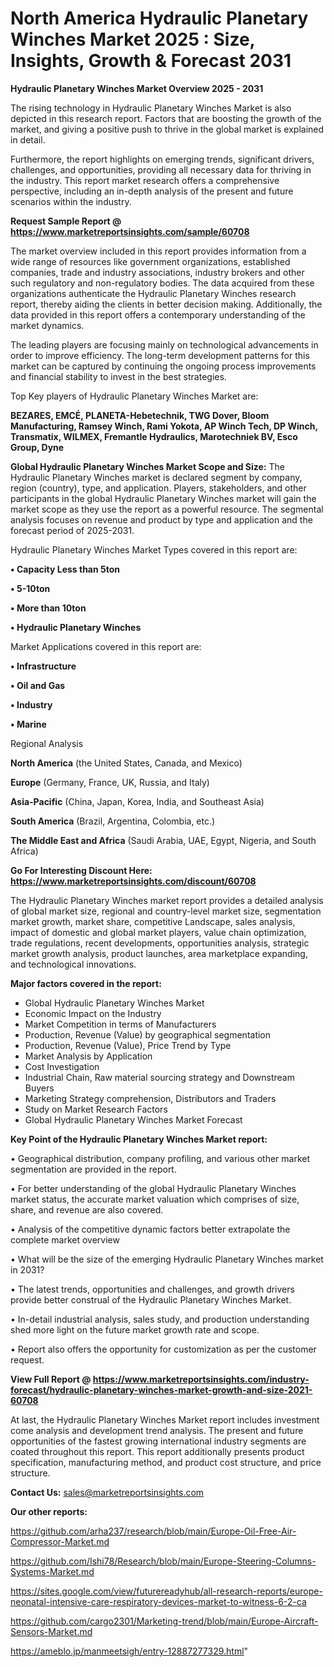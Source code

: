 # North America Hydraulic Planetary Winches Market 2025 : Size, Insights, Growth & Forecast 2031

<Strong> Hydraulic Planetary Winches Market Overview 2025 - 2031</strong>

The rising technology in Hydraulic Planetary Winches Market is also depicted in this research report. Factors that are boosting the growth of the market, and giving a positive push to thrive in the global market is explained in detail.

Furthermore, the report highlights on emerging trends, significant drivers, challenges, and opportunities, providing all necessary data for thriving in the industry. This report market research offers a comprehensive perspective, including an in-depth analysis of the present and future scenarios within the industry.

<strong>Request Sample Report @ <a href=https://www.marketreportsinsights.com/sample/60708>https://www.marketreportsinsights.com/sample/60708</a></strong>

The market overview included in this report provides information from a wide range of resources like government organizations, established companies, trade and industry associations, industry brokers and other such regulatory and non-regulatory bodies. The data acquired from these organizations authenticate the Hydraulic Planetary Winches research report, thereby aiding the clients in better decision making. Additionally, the data provided in this report offers a contemporary understanding of the market dynamics.

The leading players are focusing mainly on technological advancements in order to improve efficiency. The long-term development patterns for this market can be captured by continuing the ongoing process improvements and financial stability to invest in the best strategies.

Top Key players of Hydraulic Planetary Winches Market are:

<strong>BEZARES, EMCÉ, PLANETA-Hebetechnik, TWG Dover, Bloom Manufacturing, Ramsey Winch, Rami Yokota, AP Winch Tech, DP Winch, Transmatix, WILMEX, Fremantle Hydraulics, Marotechniek BV, Esco Group, Dyne</strong>

<strong><b>Global Hydraulic Planetary Winches Market Scope and Size:</b></strong>
The Hydraulic Planetary Winches market is declared segment by company, region (country), type, and application. Players, stakeholders, and other participants in the global Hydraulic Planetary Winches market will gain the market scope as they use the report as a powerful resource. The segmental analysis focuses on revenue and product by type and application and the forecast period of 2025-2031.

Hydraulic Planetary Winches Market Types covered in this report are:

<strong>• Capacity Less than 5ton

• 5-10ton

• More than 10ton

• Hydraulic Planetary Winches</strong>

Market Applications covered in this report are:

<strong>• Infrastructure

• Oil and Gas

• Industry

• Marine</strong> 

Regional Analysis

<strong>North America</strong> (the United States, Canada, and Mexico)

<strong>Europe</strong> (Germany, France, UK, Russia, and Italy)

<strong>Asia-Pacific</strong> (China, Japan, Korea, India, and Southeast Asia)

<strong>South America</strong> (Brazil, Argentina, Colombia, etc.)

<strong>The Middle East and Africa</strong> (Saudi Arabia, UAE, Egypt, Nigeria, and South Africa)

<strong>Go For Interesting Discount Here: <a href=https://www.marketreportsinsights.com/discount/60708>https://www.marketreportsinsights.com/discount/60708</a></strong>

The Hydraulic Planetary Winches market report provides a detailed analysis of global market size, regional and country-level market size, segmentation market growth, market share, competitive Landscape, sales analysis, impact of domestic and global market players, value chain optimization, trade regulations, recent developments, opportunities analysis, strategic market growth analysis, product launches, area marketplace expanding, and technological innovations.

<strong><b>Major factors covered in the report:</b></strong>
<ul>
  <li>Global Hydraulic Planetary Winches Market </li>
  <li>Economic Impact on the Industry</li>
  <li>Market Competition in terms of Manufacturers</li>
  <li>Production, Revenue (Value) by geographical segmentation</li>
  <li>Production, Revenue (Value), Price Trend by Type</li>
  <li>Market Analysis by Application</li>
  <li>Cost Investigation</li>
  <li>Industrial Chain, Raw material sourcing strategy and Downstream Buyers</li>
  <li>Marketing Strategy comprehension, Distributors and Traders</li>
  <li>Study on Market Research Factors</li>
  <li>Global Hydraulic Planetary Winches Market Forecast</li>
</ul>

<strong><b>Key Point of the Hydraulic Planetary Winches Market report:</b></strong>

• Geographical distribution, company profiling, and various other market segmentation are provided in the report.

• For better understanding of the global Hydraulic Planetary Winches market status, the accurate market valuation which comprises of size, share, and revenue are also covered.

• Analysis of the competitive dynamic factors better extrapolate the complete market overview

• What will be the size of the emerging Hydraulic Planetary Winches market in 2031?

• The latest trends, opportunities and challenges, and growth drivers provide better construal of the Hydraulic Planetary Winches Market.

• In-detail industrial analysis, sales study, and production understanding shed more light on the future market growth rate and scope.

• Report also offers the opportunity for customization as per the customer request.

<strong><b>View Full Report @ <a href=https://www.marketreportsinsights.com/industry-forecast/hydraulic-planetary-winches-market-growth-and-size-2021-60708>https://www.marketreportsinsights.com/industry-forecast/hydraulic-planetary-winches-market-growth-and-size-2021-60708</a></b></strong>


At last, the Hydraulic Planetary Winches Market report includes investment come analysis and development trend analysis. The present and future opportunities of the fastest growing international industry segments are coated throughout this report. This report additionally presents product specification, manufacturing method, and product cost structure, and price structure.

<strong>Contact Us:</strong>
sales@marketreportsinsights.com

<strong>Our other reports:</strong>

<a href=https://github.com/arha237/research/blob/main/Europe-Oil-Free-Air-Compressor-Market.md>https://github.com/arha237/research/blob/main/Europe-Oil-Free-Air-Compressor-Market.md</a>

<a href=https://github.com/Ishi78/Research/blob/main/Europe-Steering-Columns-Systems-Market.md>https://github.com/Ishi78/Research/blob/main/Europe-Steering-Columns-Systems-Market.md</a>

<a href=https://sites.google.com/view/futurereadyhub/all-research-reports/europe-neonatal-intensive-care-respiratory-devices-market-to-witness-6-2-ca>https://sites.google.com/view/futurereadyhub/all-research-reports/europe-neonatal-intensive-care-respiratory-devices-market-to-witness-6-2-ca</a>

<a href=https://github.com/cargo2301/Marketing-trend/blob/main/Europe-Aircraft-Sensors-Market.md>https://github.com/cargo2301/Marketing-trend/blob/main/Europe-Aircraft-Sensors-Market.md</a>

<a href=https://ameblo.jp/manmeetsigh/entry-12887277329.html>https://ameblo.jp/manmeetsigh/entry-12887277329.html</a>"
